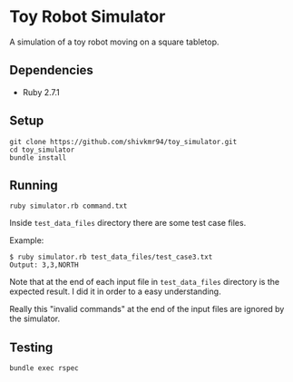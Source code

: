 # Toy Robot Simulator
A simulation of a toy robot moving on a square tabletop.

## Dependencies
* Ruby 2.7.1

## Setup
```
git clone https://github.com/shivkmr94/toy_simulator.git
cd toy_simulator
bundle install
```

## Running
`ruby simulator.rb command.txt`

Inside `test_data_files` directory there are some test case files.

Example:
```
$ ruby simulator.rb test_data_files/test_case3.txt
Output: 3,3,NORTH
```
Note that at the end of each input file in `test_data_files` directory is the expected result. I did it in order to a easy understanding.

Really this "invalid commands" at the end of the input files are ignored by the simulator.

## Testing
`bundle exec rspec`
